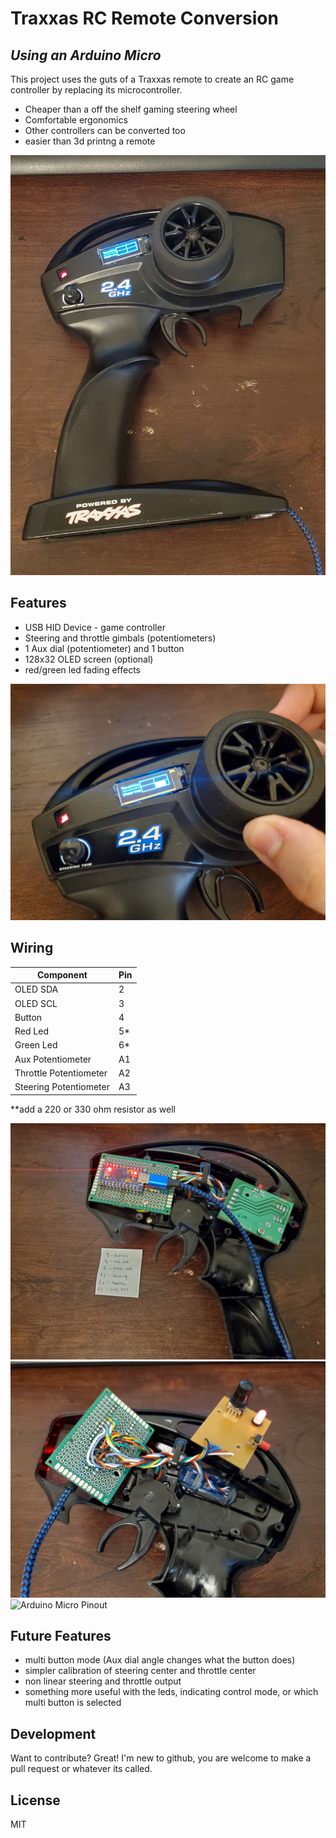 # Traxxas RC Remote Conversion
## _Using an Arduino Micro_

This project uses the guts of a Traxxas remote to create
an RC game controller by replacing its microcontroller.

- Cheaper than a off the shelf gaming steering wheel
- Comfortable ergonomics
- Other controllers can be converted too
- easier than 3d printng a remote

![picRemote](https://github.com/RollPitchYall/HID-RC-Car-Remote/blob/main/Photos/Remote.jpg)

## Features

- USB HID Device - game controller
- Steering and throttle gimbals (potentiometers)
- 1 Aux dial (potentiometer) and 1 button
- 128x32 OLED screen (optional)
- red/green led fading effects

![picRemote](https://github.com/RollPitchYall/HID-RC-Car-Remote/blob/main/Photos/OLED%20Indicator.jpg)

## Wiring

| Component | Pin |
| ------ | ------ |
| OLED SDA | 2 |
| OLED SCL | 3 |
| Button | 4 |
| Red Led | 5* |
| Green Led | 6* |
| Aux Potentiometer | A1 |
| Throttle Potentiometer | A2 |
| Steering Potentiometer | A3 |

**add a 220 or 330 ohm resistor as well 

![Internals](https://github.com/RollPitchYall/HID-RC-Car-Remote/blob/main/Photos/Internals.jpg)
![InternalWires](https://github.com/RollPitchYall/HID-RC-Car-Remote/blob/main/Photos/Internals%20Wiring.jpg)
![Arduino Micro Pinout](https://cdn.sparkfun.com/assets/9/c/3/c/4/523a1765757b7f5c6e8b4567.png)


## Future Features
- multi button mode (Aux dial angle changes what the button does)
- simpler calibration of steering center and throttle center
- non linear steering and throttle output
- something more useful with the leds, indicating control mode, or which multi button is selected

## Development

Want to contribute? Great! I'm new to github, you are welcome to make a pull request or whatever its called.

## License

MIT


